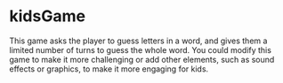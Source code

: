 # kidsGame

This game asks the player to guess letters in a word, and gives them a limited number of turns to guess the whole word. You could modify this game to make it more challenging or add other elements, such as sound effects or graphics, to make it more engaging for kids.




